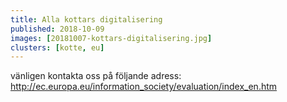 ```yaml
---
title: Alla kottars digitalisering
published: 2018-10-09
images: [20181007-kottars-digitalisering.jpg]
clusters: [kotte, eu]
---
```


vänligen kontakta oss på följande adress: http://ec.europa.eu/information_society/evaluation/index_en.htm
